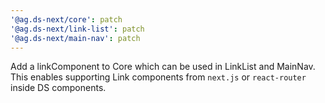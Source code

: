 ```yaml
---
'@ag.ds-next/core': patch
'@ag.ds-next/link-list': patch
'@ag.ds-next/main-nav': patch
---
```


Add a linkComponent to Core which can be used in LinkList and MainNav. This enables supporting Link components from `next.js` or `react-router` inside DS components.
